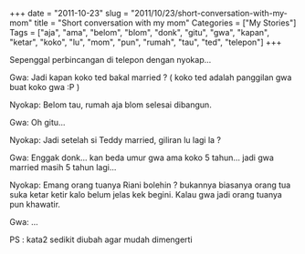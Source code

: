 +++
date = "2011-10-23"
slug = "2011/10/23/short-conversation-with-my-mom"
title = "Short conversation with my mom"
Categories = ["My Stories"]
Tags = ["aja", "ama", "belom", "blom", "donk", "gitu", "gwa", "kapan", "ketar", "koko", "lu", "mom", "pun", "rumah", "tau", "ted", "telepon"]
+++

Sepenggal perbincangan di telepon dengan nyokap...

Gwa: Jadi kapan koko ted bakal married ? ( koko ted adalah panggilan gwa buat koko gwa :P )

Nyokap: Belom tau, rumah aja blom selesai dibangun.

Gwa: Oh gitu...

Nyokap: Jadi setelah si Teddy married, giliran lu lagi la ?

Gwa: Enggak donk... kan beda umur gwa ama koko 5 tahun... jadi gwa married masih 5 tahun lagi...

Nyokap: Emang orang tuanya Riani bolehin ? bukannya biasanya orang tua suka ketar ketir kalo belum jelas kek begini. Kalau gwa jadi orang tuanya pun khawatir.

Gwa: ...

PS : kata2 sedikit diubah agar mudah dimengerti
